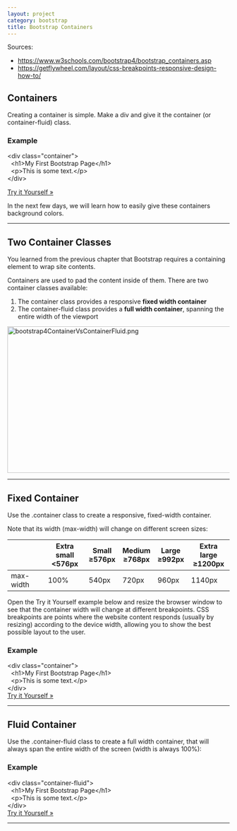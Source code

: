 ```yaml
---
layout: project
category: bootstrap
title: Bootstrap Containers
---
```

<p>Sources:</p>
<ul>
<li><a href="https://www.w3schools.com/bootstrap4/bootstrap_containers.asp">https://www.w3schools.com/bootstrap4/bootstrap_containers.asp</a></li>
<li><a href="https://getflywheel.com/layout/css-breakpoints-responsive-design-how-to/">https://getflywheel.com/layout/css-breakpoints-responsive-design-how-to/</a></li>
</ul>
<h2>Containers</h2>
<p><span >Creating a container is simple. Make a div and give it the container (or container-fluid) class.</span></p>
<h3>Example</h3>
<div class="w3-code notranslate htmlHigh">
<span class="tagnamecolor" ><span class="tagcolor">&lt;</span>div<span class="attributecolor"> class<span class="attributevaluecolor">="container"</span></span><span class="tagcolor">&gt;</span></span><br>  <span class="tagnamecolor"><span class="tagcolor">&lt;</span>h1<span class="tagcolor">&gt;</span></span>My First Bootstrap Page<span class="tagnamecolor"><span class="tagcolor">&lt;</span>/h1<span class="tagcolor">&gt;</span></span><br>  <span class="tagnamecolor"><span class="tagcolor">&lt;</span>p<span class="tagcolor">&gt;</span></span>This is some text.<span class="tagnamecolor"><span class="tagcolor">&lt;</span>/p<span class="tagcolor">&gt;</span></span> <br><span class="tagnamecolor" ><span class="tagcolor">&lt;</span>/div<span class="tagcolor">&gt;</span></span>
</div>
<p><a class="w3-btn w3-margin-bottom" href="https://www.w3schools.com/bootstrap4/tryit.asp?filename=trybs_gs_container2&amp;stacked=h" >Try it Yourself »</a></p>
<p>In the next few days, we will learn how to easily give these containers background colors.</p>
<hr>
<h2>Two Container Classes</h2>
<p>You learned from the previous chapter that Bootstrap requires a containing element to wrap site contents.</p>
<p>Containers are used to pad the content inside of them. <span >There are two container classes available:</span></p>
<ol>
<li><span >The container class provides a responsive <strong>fixed width container</strong></span></li>
<li><span >The container-fluid class provides a <strong>full width container</strong>, spanning the entire width of the viewport</span></li>
</ol>
<div class="w3-row-padding">
<div class="w3-half">
<div class="w3-padding-16">
<div class="w3-center w3-display-container"><img src="/wd/bootstrap/images/bootstrap4ContainerVsContainerFluid.png" alt="bootstrap4ContainerVsContainerFluid.png" width="1968" height="332" data-api-endpoint="https://hilliard.instructure.com/api/v1/courses/31582/files/10549841" data-api-returntype="File"></div>
</div>
</div>
</div>
<hr>
<h2>Fixed Container</h2>
<p>Use the .container class to create a responsive, fixed-width container.</p>
<p>Note that its width (max-width) will change on different screen sizes:</p>
<div class="w3-responsive">
<table class="w3-table w3-table-all">
<thead>
<tr>
<th></th>
<th>Extra small<br>&lt;576px</th>
<th>Small<br>≥576px</th>
<th>Medium<br>≥768px</th>
<th>Large<br>≥992px</th>
<th>Extra large<br>≥1200px</th>
</tr>
</thead>
<tbody>
<tr>
<td>max-width</td>
<td>100%</td>
<td>540px</td>
<td>720px</td>
<td>960px</td>
<td>1140px</td>
</tr>
</tbody>
</table>
</div>
<p>Open the Try it Yourself example below and resize the browser window to see that <span >the container width will change at different breakpoints</span>. <span >CSS breakpoints are points where the website content responds (usually by resizing) according to the device width, allowing you to show the best possible layout to the user.</span></p>
<div class="w3-example">
<h3>Example</h3>
<div class="w3-code notranslate htmlHigh">
<span class="tagnamecolor"><span class="tagcolor">&lt;</span>div<span class="attributecolor"> class<span class="attributevaluecolor">="container"</span></span><span class="tagcolor">&gt;</span></span><br>  <span class="tagnamecolor"><span class="tagcolor">&lt;</span>h1<span class="tagcolor">&gt;</span></span>My First Bootstrap Page<span class="tagnamecolor"><span class="tagcolor">&lt;</span>/h1<span class="tagcolor">&gt;</span></span><br>  <span class="tagnamecolor"><span class="tagcolor">&lt;</span>p<span class="tagcolor">&gt;</span></span>This is some text.<span class="tagnamecolor"><span class="tagcolor">&lt;</span>/p<span class="tagcolor">&gt;</span></span> <br><span class="tagnamecolor"><span class="tagcolor">&lt;</span>/div<span class="tagcolor">&gt;</span></span>
</div>
<a class="w3-btn w3-margin-bottom" href="https://www.w3schools.com/bootstrap4/tryit.asp?filename=trybs_gs_container2&amp;stacked=h" >Try it Yourself »</a>
</div>
<hr>
<h2>Fluid Container</h2>
<p>Use the .container-fluid class to create a full width container, that will always span the entire width of the screen (width is always 100%):</p>
<div class="w3-example">
<h3>Example</h3>
<div class="w3-code notranslate htmlHigh">
<span class="tagnamecolor"><span class="tagcolor">&lt;</span>div<span class="attributecolor"> class<span class="attributevaluecolor">="container-fluid"</span></span><span class="tagcolor">&gt;</span></span><br>  <span class="tagnamecolor"><span class="tagcolor">&lt;</span>h1<span class="tagcolor">&gt;</span></span>My First Bootstrap Page<span class="tagnamecolor"><span class="tagcolor">&lt;</span>/h1<span class="tagcolor">&gt;</span></span><br>  <span class="tagnamecolor"><span class="tagcolor">&lt;</span>p<span class="tagcolor">&gt;</span></span>This is some text.<span class="tagnamecolor"><span class="tagcolor">&lt;</span>/p<span class="tagcolor">&gt;</span></span> <br><span class="tagnamecolor"><span class="tagcolor">&lt;</span>/div<span class="tagcolor">&gt;</span></span>
</div>
<a class="w3-btn w3-margin-bottom" href="https://www.w3schools.com/bootstrap4/tryit.asp?filename=trybs_gs_container-fluid&amp;stacked=h" >Try it Yourself »</a>
</div>
<hr>
<p> </p>

